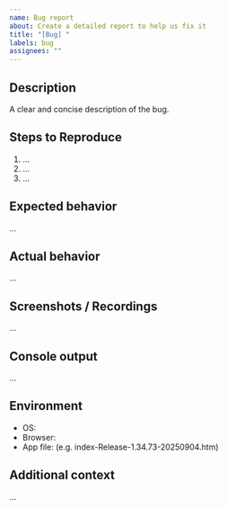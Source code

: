 ```yaml
---
name: Bug report
about: Create a detailed report to help us fix it
title: "[Bug] "
labels: bug
assignees: ""
---
```


## Description
A clear and concise description of the bug.

## Steps to Reproduce
1. …
2. …
3. …

## Expected behavior
…

## Actual behavior
…

## Screenshots / Recordings
…

## Console output
…

## Environment
- OS:
- Browser:
- App file: (e.g. index-Release-1.34.73-20250904.htm)

## Additional context
…

